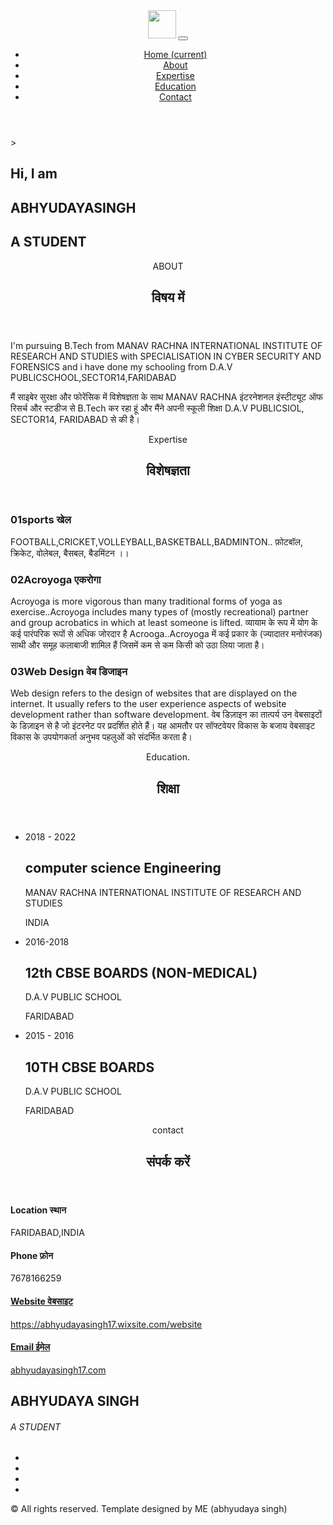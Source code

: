 <!DOCTYPE html>
<html>
  <head>
    <meta charset="utf-8">
    <meta http-equiv="X-UA-Compatible" content="IE=edge">
    <title>Resume | Bootstrap Template</title>
    <meta name="description" content="">
    <meta name="viewport" content="width=device-width, initial-scale=1">
    <meta name="robots" content="all,follow">
    <!-- Bootstrap CSS-->
    <link rel="stylesheet" href="vendor/bootstrap/css/bootstrap.min.css">
    <!-- Google fonts-->
    <link rel="stylesheet" href="https://fonts.googleapis.com/css?family=Work+Sans:300,400,800&amp;display=swap">
    <!-- theme stylesheet-->
    <link rel="stylesheet" href="css/style.default.css" id="theme-stylesheet">
    <!-- Custom stylesheet - for your changes-->
    <link rel="stylesheet" href="css/custom.css">
    <!-- Favicon-->
    <link rel="shortcut icon" href="img/favicon.png">
    <!-- Tweaks for older IEs--><!--[if lt IE 9]>
        <script src="https://oss.maxcdn.com/html5shiv/3.7.3/html5shiv.min.js"></script>
        <script src="https://oss.maxcdn.com/respond/1.4.2/respond.min.js"></script><![endif]-->
  </head>
  <body>
    <!-- navbar-->
    <header class="header">
      <nav class="navbar navbar-expand-lg fixed-top">
        <div class="container"><a class="navbar-brand" href="#"><img src="img/logo.svg" alt="" width="45"></a>
          <button class="navbar-toggler navbar-toggler-right" type="button" data-toggle="collapse" data-target="#navbarSupportedContent" aria-controls="navbarSupportedContent" aria-expanded="false" aria-label="Toggle navigation"><i class="fas fa-bars"></i></button>
          <div class="collapse navbar-collapse" id="navbarSupportedContent">
            <ul class="navbar-nav ml-auto">
              <li class="nav-item"><a class="nav-link link-scroll active" href="#hero">Home <span class="sr-only">(current)</span></a></li>
              <li class="nav-item"><a class="nav-link link-scroll" href="#about">About</a></li>
              <li class="nav-item"><a class="nav-link link-scroll" href="#expertise">Expertise</a></li>
              <li class="nav-item"><a class="nav-link link-scroll" href="#education">Education</a></li>
              <li class="nav-item"><a class="nav-link link-scroll" href="#contact">Contact</a></li>
            </ul>
          </div>
        </div>
      </nav>
    </header>
    <!-- Hero Section-->
    <section class="hero bg-cover bg-center mt-5" id="hero" style="background-image: url('img_abhy: NaN;jpeg');"></div>>
      <div class="container py-5 my-5 index-forward">
        <div class="row">
          <div class="col-md-8 text-black">
            <h2 class="h4 text-primary font-weight-normal mb-0">Hi, I am</h2>
            <h1 class="text-uppercase text-xl mb-0">ABHYUDAYA<span class="text-primary">SINGH</span></h1>
            <h2 class="h4 font-weight-normal mb-5">A STUDENT</h2>
          </div>
        </div>
      </div>
    </section>
    <!-- About Section-->
    <section class="bg-light" id="about">
      <div class="container">
        <header class="mb-5">
          <p class="font-weight-bold text-primary text-uppercase letter-spacing-3">ABOUT</p>
          <h2 class="h3 lined">विषय में</h2>
        </header>
        <p class="lead text-muted">I'm pursuing B.Tech from MANAV RACHNA INTERNATIONAL INSTITUTE OF RESEARCH AND STUDIES with SPECIALISATION IN CYBER SECURITY AND FORENSICS and i have done my schooling from D.A.V PUBLICSCHOOL,SECTOR14,FARIDABAD</p>
        <p class="text-muted">मैं साइबेर सुरक्षा और फोरेंसिक में विशेषज्ञता के साथ MANAV RACHNA इंटरनेशनल इंस्टीट्यूट ऑफ रिसर्च और स्टडीज से B.Tech कर रहा हूं और मैंने अपनी स्कूली शिक्षा D.A.V PUBLICSIOL, SECTOR14, FARIDABAD से की है।</p>
      </div>
    </section>
    <!-- Expertise Section        -->
    <section id="expertise">
      <div class="container">
        <header class="mb-5 pb-4">
          <p class="font-weight-bold text-primary text-uppercase letter-spacing-3">Expertise</p>
          <h2 class="text-uppercase lined">विशेषज्ञता</h2>
        </header>
        <div class="row">
          <div class="col-md-6 mb-5">
            <h3 class="h4"><span class="text-primary mr-2">01</span>sports 
              खेल</h3>
            <p class="text-muted text-small ml-4 pl-3">FOOTBALL,CRICKET,VOLLEYBALL,BASKETBALL,BADMINTON..
             फ़ोटबॉल, क्रिकेट, वोलेबल, बैसबल, बैडमिंटन ।।</p>
          </div>
          <div class="col-md-6 mb-5">
            <h3 class="h4"><span class="text-primary mr-2">02</span>Acroyoga 
              एकरोगा</h3>
            <p class="text-muted text-small ml-4 pl-3">Acroyoga is more vigorous than many traditional forms of yoga as exercise..Acroyoga includes many types of (mostly recreational) partner and group acrobatics in which at least someone is lifted.
              व्यायाम के रूप में योग के कई पारंपरिक रूपों से अधिक जोरदार है Acrooga..Acroyoga में कई प्रकार के (ज्यादातर मनोरंजक) साथी और समूह कलाबाजी शामिल हैं जिसमें कम से कम किसी को उठा लिया जाता है।</p>
          </div>
          <div class="col-md-6 mb-5 mb-md-0">
            <h3 class="h4"><span class="text-primary mr-2">03</span>Web Design वेब डिजाइन</h3>
            <p class="text-muted text-small ml-4 pl-3">Web design refers to the design of websites that are displayed on the internet. It usually refers to the user experience aspects of website development rather than software development. वेब डिज़ाइन का तात्पर्य उन वेबसाइटों के डिज़ाइन से है जो इंटरनेट पर प्रदर्शित होते हैं। यह आमतौर पर सॉफ्टवेयर विकास के बजाय वेबसाइट विकास के उपयोगकर्ता अनुभव पहलुओं को संदर्भित करता है।</p>
          </div>
        </div>
      </div>
    </section>
    <!-- Education Section-->
    <section class="bg-light" id="education">
      <div class="container">
        <header class="mb-5 pb-4">
          <p class="font-weight-bold text-primary text-uppercase letter-spacing-3">Education.</p>
          <h2 class="text-uppercase lined">
            शिक्षा</h2>
        </header>
        <!--  Timeline -->
        <ul class="timeline">
              <!-- Timeline item-->
              <li class="timeline-item ml-3 pb-4">
                <div class="timeline-arrow"></div>
                <div class="row no-gutter">
                  <div class="col-lg-5 mb-4 mb-lg-0">
                    <p class="font-weight-bold mb-2 text-primary text-small">2018 - 2022 </p>
                    <h2 class="h5 mb-0 text-uppercase">computer science Engineering</h2>
                    <p class="text-small mb-0"> MANAV RACHNA INTERNATIONAL INSTITUTE OF RESEARCH AND STUDIES</p><span class="small text-muted">INDIA</span>
                  </div>
                  <div class="col-lg-7">
                    <p class="text-muted"> </p>
                  </div>
                </div>
              </li>
              <!-- Timeline item-->
              <li class="timeline-item ml-3 pb-4">
                <div class="timeline-arrow"></div>
                <div class="row no-gutter">
                  <div class="col-lg-5 mb-4 mb-lg-0">
                    <p class="font-weight-bold mb-2 text-primary text-small">2016-2018</p>
                    <h2 class="h5 mb-0 text-uppercase">12th CBSE BOARDS (NON-MEDICAL)</h2>
                    <p class="text-small mb-0">D.A.V PUBLIC SCHOOL</p><span class="small text-muted">FARIDABAD</span>
                  </div>
                  <div class="col-lg-7">
                    <p class="text-muted"></p>
                  </div>
                </div>
              </li>
              <!-- Timeline item-->
              <li class="timeline-item ml-3 pb-4">
                <div class="timeline-arrow"></div>
                <div class="row no-gutter">
                  <div class="col-lg-5 mb-4 mb-lg-0">
                    <p class="font-weight-bold mb-2 text-primary text-small">2015 - 2016 </p>
                    <h2 class="h5 mb-0 text-uppercase">10TH CBSE BOARDS</h2>
                    <p class="text-small mb-0">D.A.V PUBLIC SCHOOL </p><span class="small text-muted">FARIDABAD</span>
                  </div>
                  <div class="col-lg-7">
                    <p class="text-muted"></p>
                  </div>
                </div>
              </li>
        </ul>
      </div>
    </section>
    <!-- Education Section        -->
    <section class="bg-light" id="contact">
      <div class="container">
        <header class="mb-5 pb-4">
          <p class="font-weight-bold text-primary text-uppercase letter-spacing-3">contact</p>
          <h2 class="text-uppercase lined">
            संपर्क करें</h2>
        </header>
        <div class="row">
          <div class="col-lg-3 col-md-6 mb-4 mb-lg-0">
            <div class="px-4 py-5 text-center contact-item shadow-sm"><i class="fas fa-map-marker-alt fa-2x mb-4"></i>
              <h4 class="contact-item-title h5 text-uppercase">Location 
                स्थान</h4>
              <p class="text-small mb-0">FARIDABAD,INDIA</p>
            </div>
          </div>
          <div class="col-lg-3 col-md-6 mb-4 mb-lg-0">
            <div class="px-4 py-5 text-center contact-item shadow-sm"><i class="fas fa-mobile fa-2x mb-4"></i>
              <h4 class="contact-item-title h5 text-uppercase">Phone फ़ोन</h4>
              <p class="text-small mb-0">7678166259</p>
            </div>
          </div>
          <div class="col-lg-3 col-md-6 mb-4 mb-lg-0"><a class="px-4 py-5 text-center contact-item shadow-sm d-block reset-anchor" href="www.example.com"><i class="fas fa-globe-americas fa-2x mb-4"></i>
              <h4 class="contact-item-title h5 text-uppercase">Website 
                वेबसाइट</h4>
              <p class="text-small mb-0">https://abhyudayasingh17.wixsite.com/website</p></a></div>
          <div class="col-lg-3 col-md-6 mb-4 mb-lg-0"><a class="px-4 py-5 text-center contact-item shadow-sm d-block reset-anchor" href="mailto:info@example.com"><i class="fas fa-envelope fa-2x mb-4"></i>
              <h4 class="contact-item-title h5 text-uppercase">Email 
                ईमेल</h4>
              <p class="text-small mb-0">abhyudayasingh17.com</p></a></div>
        </div>
      </div>
    </section>
    <!-- Footer-->
    <footer>
      <div class="container text-center section-padding-y">
        <div class="row px-4">
          <div class="col-lg-7 mx-auto">
            <h2 class="text-uppercase mb-0">ABHYUDAYA SINGH </h2>
            <h6 class="text-primary text-uppercase mb-0 letter-spacing-3">A STUDENT</h6>
            <p class="text-muted my-4"></p>
            <ul class="list-inline mb-0">
              <li class="list-inline-item"><a class="social-link" href="#"><i class="fab fa-facebook-f"></i></a></li>
              <li class="list-inline-item"><a class="social-link" href="#"><i class="fab fa-twitter"></i></a></li>
              <li class="list-inline-item"><a class="social-link" href="#"><i class="fab fa-linkedin"></i></a></li>
              <li class="list-inline-item"><a class="social-link" href="#"><i class="fab fa-instagram"></i></a></li>
            </ul>
          </div>
        </div>
      </div>
      <div class="copyrights px-4">
        <div class="container py-4 border-top text-center">
          <p class="mb-0 text-muted py-2">&copy; All rights reserved. Template designed by ME (abhyudaya singh) </p>
        </div>
      </div>
    </footer>
    <!-- JavaScript files-->
    <script src="vendor/jquery/jquery.min.js"></script>
    <script src="vendor/bootstrap/js/bootstrap.bundle.min.js"></script>
    <script src="js/front.js"></script>
    <!-- FontAwesome CSS - loading as last, so it doesn't block rendering-->
    <link rel="stylesheet" href="https://use.fontawesome.com/releases/v5.7.1/css/all.css" integrity="sha384-fnmOCqbTlWIlj8LyTjo7mOUStjsKC4pOpQbqyi7RrhN7udi9RwhKkMHpvLbHG9Sr" crossorigin="anonymous">
  </body>
</html>

